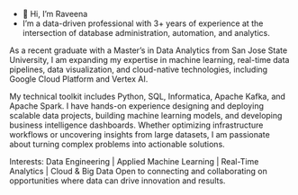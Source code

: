 - 👋 Hi, I’m Raveena
- I’m a data-driven professional with 3+ years of experience at the intersection of database administration, automation, and analytics.

As a recent graduate with a Master’s in Data Analytics from San Jose State University, I am expanding my expertise in machine learning, real-time data pipelines, data visualization, and cloud-native technologies, including Google Cloud Platform and Vertex AI.

My technical toolkit includes Python, SQL, Informatica, Apache Kafka, and Apache Spark. I have hands-on experience designing and deploying scalable data projects, building machine learning models, and developing business intelligence dashboards. Whether optimizing infrastructure workflows or uncovering insights from large datasets, I am passionate about turning complex problems into actionable solutions.

Interests: Data Engineering | Applied Machine Learning | Real-Time Analytics | Cloud & Big Data
Open to connecting and collaborating on opportunities where data can drive innovation and results.

